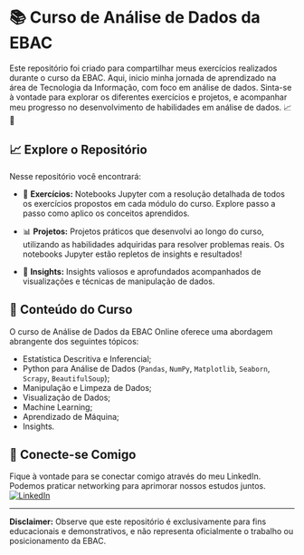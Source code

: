 # 📚 Curso de Análise de Dados da EBAC

Este repositório foi criado para compartilhar meus exercícios realizados durante o curso da EBAC. Aqui, inicio minha jornada de aprendizado na área de Tecnologia da Informação, com foco em análise de dados. Sinta-se à vontade para explorar os diferentes exercícios e projetos, e acompanhar meu progresso no desenvolvimento de habilidades em análise de dados. 📈🚀

## 📈 Explore o Repositório

Nesse repositório você encontrará:

* 📝 **Exercícios:** Notebooks Jupyter com a resolução detalhada de todos os exercícios propostos em cada módulo do curso. Explore passo a passo como aplico os conceitos aprendidos.
  
* 📊 **Projetos:** Projetos práticos que desenvolvi ao longo do curso, utilizando as habilidades adquiridas para resolver problemas reais. Os notebooks Jupyter estão repletos de insights e resultados!
  
* 📓 **Insights:** Insights valiosos e aprofundados acompanhados de visualizações e técnicas de manipulação de dados.

## 📖 Conteúdo do Curso

O curso de Análise de Dados da EBAC Online oferece uma abordagem abrangente dos seguintes tópicos:

*   Estatística Descritiva e Inferencial;
*   Python para Análise de Dados (`Pandas`, `NumPy`, `Matplotlib`, `Seaborn`, `Scrapy`, `BeautifulSoup`);
*   Manipulação e Limpeza de Dados;
*   Visualização de Dados;
*   Machine Learning;
*   Aprendizado de Máquina;
*   Insights.

## 🤝 Conecte-se Comigo

Fique à vontade para se conectar comigo através do meu LinkedIn. Podemos praticar networking para aprimorar nossos estudos juntos.  
[![LinkedIn](https://img.shields.io/badge/LinkedIn-0077B5?style=for-the-badge&logo=linkedin&logoColor=white)](https://www.linkedin.com/in/hellen-mattos/)


---

**Disclaimer:** Observe que este repositório é exclusivamente para fins educacionais e demonstrativos, e não representa oficialmente o trabalho ou posicionamento da EBAC.
